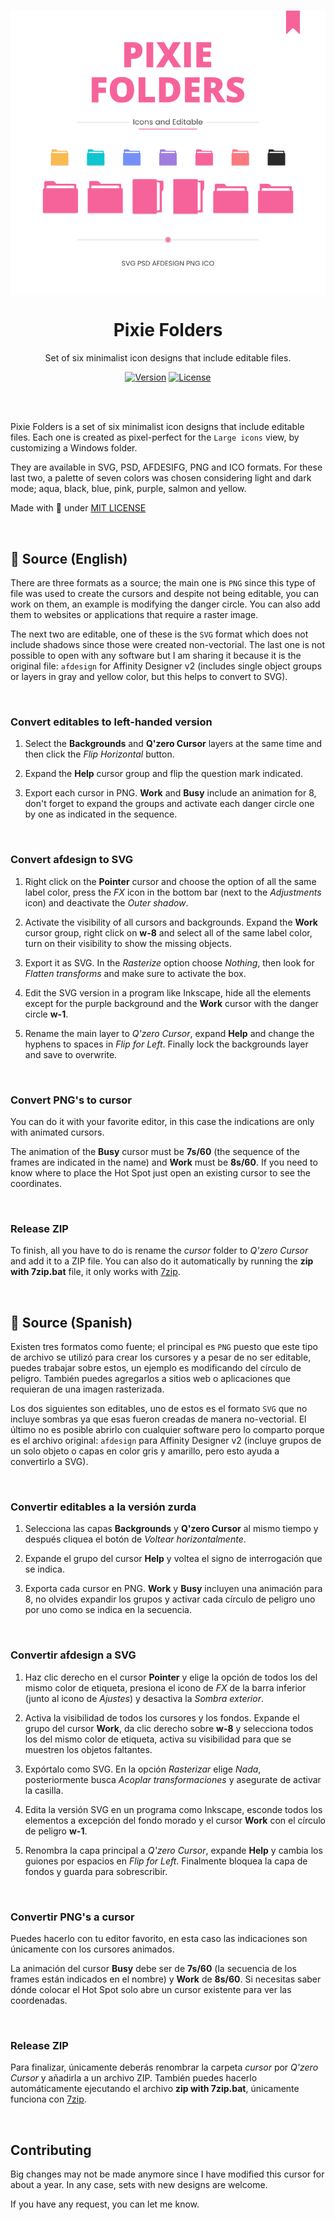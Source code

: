 </br>
<p align="center"><a href="#"><img src="cursor/Preview.png" align="center" alt="Q'zero Cursor"/></a></p>
<h1 align="center">Pixie Folders</h1>
<p align="center">Set of six minimalist icon designs that include editable files.</p>
<p align="center">
<a href="https://github.com/genesistoxical/qzero-cursor/releases/tag/1.0"><img alt="Version" src="https://img.shields.io/badge/Version-1.0-8c79b7?style=flat-square&labelColor=343B45"/></a>
<a href="LICENSE"><img alt="License" src="https://img.shields.io/github/license/genesistoxical/qzero-cursor?color=8c79b7&label=License&style=flat-square&labelColor=343B45"/></a>
</p>
</br>

</br>

Pixie Folders is a set of six minimalist icon designs that include editable files. Each one is created as pixel-perfect for the `Large icons` view, by customizing a Windows folder.

They are available in SVG, PSD, AFDESIFG, PNG and ICO formats. For these last two, a palette of seven colors was chosen considering light and dark mode; aqua, black, blue, pink, purple, salmon and yellow.

Made with 🩷 under [MIT LICENSE](LICENSE)
</br>

</br>

## 📑 Source (English)
There are three formats as a source; the main one is `PNG` since this type of file was used to create the cursors and despite not being editable, you can work on them, an example is modifying the danger circle. You can also add them to websites or applications that require a raster image.

The next two are editable, one of these is the `SVG` format which does not include shadows since those were created non-vectorial. The last one is not possible to open with any software but I am sharing it because it is the original file: `afdesign` for Affinity Designer v2 (includes single object groups or layers in gray and yellow color, but this helps to convert to SVG).

</br>

### Convert editables to left-handed version

1. Select the **Backgrounds** and **Q'zero Cursor** layers at the same time and then click the *Flip Horizontal* button.

2. Expand the **Help** cursor group and flip the question mark indicated.

3. Export each cursor in PNG. **Work** and **Busy** include an animation for 8, don't forget to expand the groups and activate each danger circle one by one as indicated in the sequence.

</br>

### Convert afdesign to SVG

1. Right click on the **Pointer** cursor and choose the option of all the same label color, press the *FX* icon in the bottom bar (next to the *Adjustments* icon) and deactivate the *Outer shadow*.

2. Activate the visibility of all cursors and backgrounds. Expand the **Work** cursor group, right click on **w-8** and select all of the same label color, turn on their visibility to show the missing objects.

4. Export it as SVG. In the *Rasterize* option choose *Nothing*, then look for *Flatten transforms* and make sure to activate the box.

5. Edit the SVG version in a program like Inkscape, hide all the elements except for the purple background and the **Work** cursor with the danger circle **w-1**.

6. Rename the main layer to *Q'zero Cursor*, expand **Help** and change the hyphens to spaces in *Flip for Left*. Finally lock the backgrounds layer and save to overwrite.

</br>

### Convert PNG's to cursor

You can do it with your favorite editor, in this case the indications are only with animated cursors.

The animation of the **Busy** cursor must be **7s/60** (the sequence of the frames are indicated in the name) and **Work** must be **8s/60**. If you need to know where to place the Hot Spot just open an existing cursor to see the coordinates.

</br>

### Release ZIP

To finish, all you have to do is rename the *cursor* folder to *Q'zero Cursor* and add it to a ZIP file. You can also do it automatically by running the **zip with 7zip.bat** file, it only works with [7zip](https://www.7-zip.org/).
</br>

</br>

## 📑 Source (Spanish)
Existen tres formatos como fuente; el principal es `PNG` puesto que este tipo de archivo se utilizó para crear los cursores y a pesar de no ser editable, puedes trabajar sobre estos, un ejemplo es modificando del círculo de peligro. También puedes agregarlos a sitios web o aplicaciones que requieran de una imagen rasterizada.

Los dos siguientes son editables, uno de estos es el formato `SVG` que no incluye sombras ya que esas fueron creadas de manera no-vectorial. El último no es posible abrirlo con cualquier software pero lo comparto porque es el archivo original: `afdesign` para Affinity Designer v2 (incluye grupos de un solo objeto o capas en color gris y amarillo, pero esto ayuda a convertirlo a SVG).

</br>

### Convertir editables a la versión zurda

1. Selecciona las capas **Backgrounds** y **Q'zero Cursor** al mismo tiempo y después cliquea el botón de *Voltear horizontalmente*.

2. Expande el grupo del cursor **Help** y voltea el signo de interrogación que se indica.

3. Exporta cada cursor en PNG. **Work** y **Busy** incluyen una animación para 8, no olvides expandir los grupos y activar cada círculo de peligro uno por uno como se indica en la secuencia.

</br>

### Convertir afdesign a SVG

1. Haz clic derecho en el cursor **Pointer** y elige la opción de todos los del mismo color de etiqueta, presiona el icono de *FX* de la barra inferior (junto al icono de *Ajustes*) y desactiva la *Sombra exterior*.

2. Activa la visibilidad de todos los cursores y los fondos. Expande el grupo del cursor **Work**, da clic derecho sobre **w-8** y selecciona todos los del mismo color de etiqueta, activa su visibilidad para que se muestren los objetos faltantes.

4. Expórtalo como SVG. En la opción *Rasterizar* elige *Nada*, posteriormente busca *Acoplar transformaciones* y asegurate de activar la casilla.

5. Edita la versión SVG en un programa como Inkscape, esconde todos los elementos a excepción del fondo morado y el cursor **Work** con el círculo de peligro **w-1**.

6. Renombra la capa principal a *Q'zero Cursor*, expande **Help** y cambia los guiones por espacios en *Flip for Left*. Finalmente bloquea la capa de fondos y guarda para sobrescribir.

</br>

### Convertir PNG's a cursor

Puedes hacerlo con tu editor favorito, en esta caso las indicaciones son únicamente con los cursores animados.

La animación del cursor **Busy** debe ser de **7s/60** (la secuencia de los frames están indicados en el nombre) y **Work** de **8s/60**. Si necesitas saber dónde colocar el Hot Spot solo abre un cursor existente para ver las coordenadas.

</br>

### Release ZIP

Para finalizar, únicamente deberás renombrar la carpeta *cursor* por *Q'zero Cursor* y añadirla a un archivo ZIP. También puedes hacerlo automáticamente ejecutando el archivo **zip with 7zip.bat**, únicamente funciona con [7zip](https://www.7-zip.org/).
</br>

</br>

## Contributing
Big changes may not be made anymore since I have modified this cursor for about a year. In any case, sets with new designs are welcome.

If you have any request, you can let me know.
